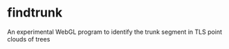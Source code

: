 # findtrunk
An experimental WebGL program to identify the trunk segment in TLS point clouds of trees
